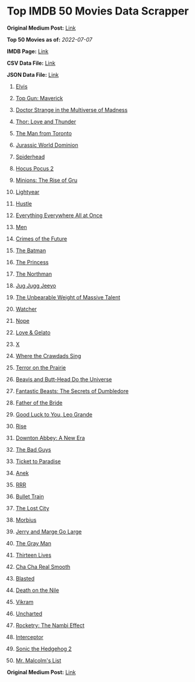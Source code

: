 # Top IMDB 50 Movies Data Scrapper

**Original Medium Post:** [Link](https://medium.com/@nishantsahoo/which-movie-should-i-watch-5c83a3c0f5b1) 

**Top 50 Movies as of:** _2022-07-07_

**IMDB Page:** [Link](http://www.imdb.com/search/title?release_date=2022,2022&title_type=feature)

**CSV Data File:** [Link](/Data/data.csv)

**JSON Data File:** [Link](/Data/data.json)

1. [Elvis](https://www.imdb.com/title/tt3704428/?ref_=adv_li_tt)

2. [Top Gun: Maverick](https://www.imdb.com/title/tt1745960/?ref_=adv_li_tt)

3. [Doctor Strange in the Multiverse of Madness](https://www.imdb.com/title/tt9419884/?ref_=adv_li_tt)

4. [Thor: Love and Thunder](https://www.imdb.com/title/tt10648342/?ref_=adv_li_tt)

5. [The Man from Toronto](https://www.imdb.com/title/tt11671006/?ref_=adv_li_tt)

6. [Jurassic World Dominion](https://www.imdb.com/title/tt8041270/?ref_=adv_li_tt)

7. [Spiderhead](https://www.imdb.com/title/tt9783600/?ref_=adv_li_tt)

8. [Hocus Pocus 2](https://www.imdb.com/title/tt11909878/?ref_=adv_li_tt)

9. [Minions: The Rise of Gru](https://www.imdb.com/title/tt5113044/?ref_=adv_li_tt)

10. [Lightyear](https://www.imdb.com/title/tt10298810/?ref_=adv_li_tt)

11. [Hustle](https://www.imdb.com/title/tt8009428/?ref_=adv_li_tt)

12. [Everything Everywhere All at Once](https://www.imdb.com/title/tt6710474/?ref_=adv_li_tt)

13. [Men](https://www.imdb.com/title/tt13841850/?ref_=adv_li_tt)

14. [Crimes of the Future](https://www.imdb.com/title/tt14549466/?ref_=adv_li_tt)

15. [The Batman](https://www.imdb.com/title/tt1877830/?ref_=adv_li_tt)

16. [The Princess](https://www.imdb.com/title/tt13406136/?ref_=adv_li_tt)

17. [The Northman](https://www.imdb.com/title/tt11138512/?ref_=adv_li_tt)

18. [Jug Jugg Jeeyo](https://www.imdb.com/title/tt13449624/?ref_=adv_li_tt)

19. [The Unbearable Weight of Massive Talent](https://www.imdb.com/title/tt11291274/?ref_=adv_li_tt)

20. [Watcher](https://www.imdb.com/title/tt12004038/?ref_=adv_li_tt)

21. [Nope](https://www.imdb.com/title/tt10954984/?ref_=adv_li_tt)

22. [Love & Gelato](https://www.imdb.com/title/tt15521050/?ref_=adv_li_tt)

23. [X](https://www.imdb.com/title/tt13560574/?ref_=adv_li_tt)

24. [Where the Crawdads Sing](https://www.imdb.com/title/tt9411972/?ref_=adv_li_tt)

25. [Terror on the Prairie](https://www.imdb.com/title/tt14043966/?ref_=adv_li_tt)

26. [Beavis and Butt-Head Do the Universe](https://www.imdb.com/title/tt14145426/?ref_=adv_li_tt)

27. [Fantastic Beasts: The Secrets of Dumbledore](https://www.imdb.com/title/tt4123432/?ref_=adv_li_tt)

28. [Father of the Bride](https://www.imdb.com/title/tt13249596/?ref_=adv_li_tt)

29. [Good Luck to You, Leo Grande](https://www.imdb.com/title/tt13352968/?ref_=adv_li_tt)

30. [Rise](https://www.imdb.com/title/tt11242162/?ref_=adv_li_tt)

31. [Downton Abbey: A New Era](https://www.imdb.com/title/tt11703710/?ref_=adv_li_tt)

32. [The Bad Guys](https://www.imdb.com/title/tt8115900/?ref_=adv_li_tt)

33. [Ticket to Paradise](https://www.imdb.com/title/tt14109724/?ref_=adv_li_tt)

34. [Anek](https://www.imdb.com/title/tt13919802/?ref_=adv_li_tt)

35. [RRR](https://www.imdb.com/title/tt8178634/?ref_=adv_li_tt)

36. [Bullet Train](https://www.imdb.com/title/tt12593682/?ref_=adv_li_tt)

37. [The Lost City](https://www.imdb.com/title/tt13320622/?ref_=adv_li_tt)

38. [Morbius](https://www.imdb.com/title/tt5108870/?ref_=adv_li_tt)

39. [Jerry and Marge Go Large](https://www.imdb.com/title/tt8323668/?ref_=adv_li_tt)

40. [The Gray Man](https://www.imdb.com/title/tt1649418/?ref_=adv_li_tt)

41. [Thirteen Lives](https://www.imdb.com/title/tt12262116/?ref_=adv_li_tt)

42. [Cha Cha Real Smooth](https://www.imdb.com/title/tt14376344/?ref_=adv_li_tt)

43. [Blasted](https://www.imdb.com/title/tt14866710/?ref_=adv_li_tt)

44. [Death on the Nile](https://www.imdb.com/title/tt7657566/?ref_=adv_li_tt)

45. [Vikram](https://www.imdb.com/title/tt9179430/?ref_=adv_li_tt)

46. [Uncharted](https://www.imdb.com/title/tt1464335/?ref_=adv_li_tt)

47. [Rocketry: The Nambi Effect](https://www.imdb.com/title/tt9263550/?ref_=adv_li_tt)

48. [Interceptor](https://www.imdb.com/title/tt14174940/?ref_=adv_li_tt)

49. [Sonic the Hedgehog 2](https://www.imdb.com/title/tt12412888/?ref_=adv_li_tt)

50. [Mr. Malcolm's List](https://www.imdb.com/title/tt12545566/?ref_=adv_li_tt)

**Original Medium Post:** [Link](https://medium.com/@nishantsahoo/which-movie-should-i-watch-5c83a3c0f5b1) 
